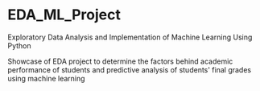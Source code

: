 # EDA_ML_Project
Exploratory Data Analysis and Implementation of Machine Learning Using Python

Showcase of EDA project to determine the factors behind academic performance of students and predictive analysis of students' final grades using machine learning
